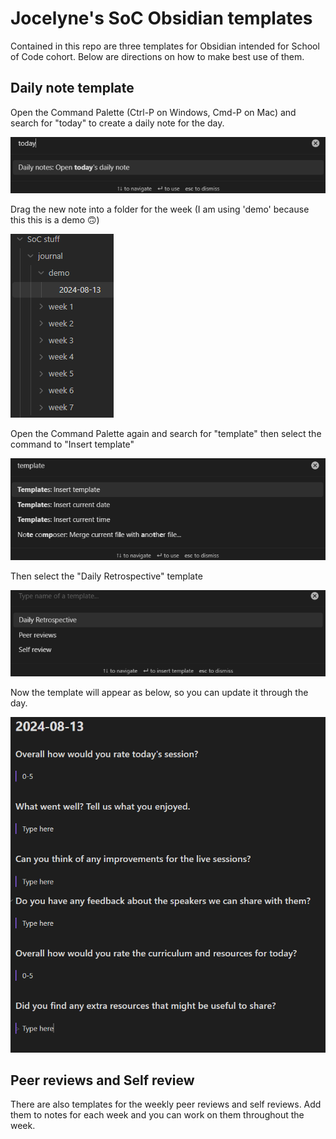 # Jocelyne's SoC Obsidian templates

Contained in this repo are three templates for Obsidian intended for School of Code cohort. Below are directions on how to make best use of them.

## Daily note template

Open the Command Palette (Ctrl-P on Windows, Cmd-P on Mac) and search for "today" to create a daily note for the day.

![Alt text](images/image1.png)

Drag the new note into a folder for the week (I am using 'demo' because this this is a demo 🙃)

![Alt text](images/image2.png)

Open the Command Palette again and search for "template" then select the command to "Insert template"

![Alt text](images/image3.png)

Then select the "Daily Retrospective" template

![Alt text](images/image4.png)

Now the template will appear as below, so you can update it through the day.

![Alt text](images/image5.png)

## Peer reviews and Self review

There are also templates for the weekly peer reviews and self reviews. Add them to notes for each week and you can work on them throughout the week.
